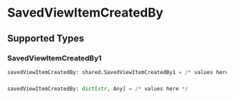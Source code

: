 # SavedViewItemCreatedBy


## Supported Types

### SavedViewItemCreatedBy1

```python
savedViewItemCreatedBy: shared.SavedViewItemCreatedBy1 = /* values here */
```

### 

```python
savedViewItemCreatedBy: dict[str, Any] = /* values here */
```


